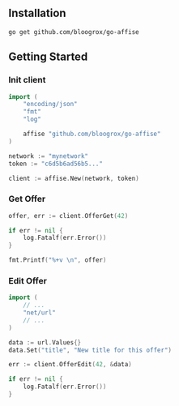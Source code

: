 ## Installation

```
go get github.com/bloogrox/go-affise
```

## Getting Started

### Init client

```go
import (
	"encoding/json"
	"fmt"
	"log"

	affise "github.com/bloogrox/go-affise"
)
```

```go
network := "mynetwork"
token := "c6d5b6ad56b5..."

client := affise.New(network, token)
```

### Get Offer

```go
offer, err := client.OfferGet(42)

if err != nil {
    log.Fatalf(err.Error())
}

fmt.Printf("%+v \n", offer)
```

### Edit Offer

```go
import (
    // ...
    "net/url"
    // ...
)
```

```go
data := url.Values{}
data.Set("title", "New title for this offer")

err := client.OfferEdit(42, &data)

if err != nil {
    log.Fatalf(err.Error())
}
```